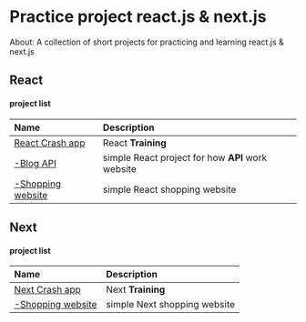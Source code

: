 # Practice project react.js & next.js

About: A collection of short projects for practicing and learning react.js & next.js

## React

#### project list

| Name                                                                                                     | Description                                       |
| :------------------------------------------------------------------------------------------------------- | :------------------------------------------------ |
| [React Crash app](https://github.com/sajjad-10/practice-project-react-js/tree/main/react-crash-app)      | React **Training**                                |
| [-Blog API](https://github.com/sajjad-10/practice-project-react-js/tree/main/blog-api)                   | simple React project for how **API** work website |
| [-Shopping website](https://github.com/sajjad-10/practice-project-react-js/tree/main/shopping-react-app) | simple React shopping website                     |

## Next

#### project list

| Name                                                                                           | Description                  |
| :--------------------------------------------------------------------------------------------- | :--------------------------- |
| [Next Crash app](https://github.com/sajjad-10/)                                                | Next **Training**            |
| [-Shopping website](https://github.com/sajjad-10/practice-project-react-js/tree/main/shopping) | simple Next shopping website |
